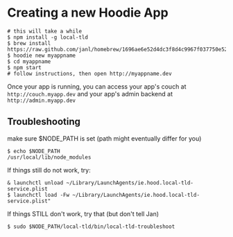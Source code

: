 Creating a new Hoodie App
============================

    # this will take a while
    $ npm install -g local-tld
    $ brew install https://raw.github.com/janl/homebrew/1696ae6e52d4dc3f8d4c9967f037750e52de0d6d/Library/Formula/hoodie.rb
    $ hoodie new myappname
    $ cd myappname
    $ npm start
    # follow instructions, then open http://myappname.dev

Once your app is running, you can access your app's couch at `http://couch.myapp.dev`
and your app's admin backend at `http://admin.myapp.dev`


Troubleshooting
-----------------

make sure $NODE_PATH is set (path might eventually differ for you)

    $ echo $NODE_PATH 
    /usr/local/lib/node_modules

If things still do not work, try:

    & launchctl unload ~/Library/LaunchAgents/ie.hood.local-tld-service.plist
    $ launchctl load -Fw ~/Library/LaunchAgents/ie.hood.local-tld-service.plist"

If things STILL don't work, try that (but don't tell Jan)

    $ sudo $NODE_PATH/local-tld/bin/local-tld-troubleshoot
